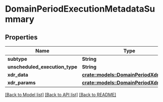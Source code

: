 # DomainPeriodExecutionMetadataSummary

## Properties

Name | Type | Description | Notes
------------ | ------------- | ------------- | -------------
**subtype** | **String** |  |
**unscheduled_execution_type** | **String** |  |
**xdr_data** | [**crate::models::DomainPeriodXdrData**](domain.XDRData.md) |  |
**xdr_params** | [**crate::models::DomainPeriodXdrParams**](domain.XDRParams.md) |  |

[[Back to Model list]](./README.md#documentation-for-models) [[Back to API list]](./README.md#documentation-for-api-endpoints) [[Back to README]](../README.md)

